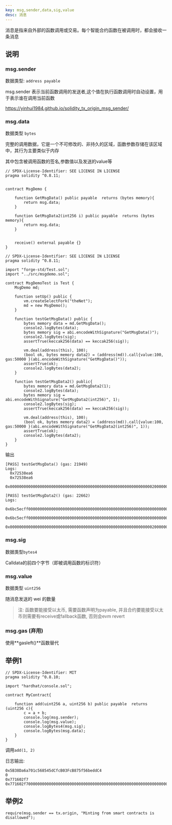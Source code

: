 ```yaml
---
key: msg,sender,data,sig,value
desc: 消息
---
```


消息是指来自外部的函数调用或交易。每个智能合约函数在被调用时，都会接收一条消息

## 说明

### msg.sender

数据类型: `address payable`

msg.sender 表示当前函数调用的发送者,这个值在执行函数调用时自动设置，用于表示谁在调用当前函数

https://yinhui1984.github.io/solidity_tx_origin_msg_sender/



### msg.data

数据类型 `bytes`

完整的调用数据，它是一个不可修改的、非持久的区域，函数参数存储在该区域中，其行为主要类似于内存

其中包含被调用函数的签名,参数值以及发送的value等

```solidity
// SPDX-License-Identifier: SEE LICENSE IN LICENSE
pragma solidity ^0.8.11;


contract MsgDemo {

    function GetMsgData() public payable  returns (bytes memory){
        return msg.data;
    }

    function GetMsgData2(int256 i) public payable  returns (bytes memory){
        return msg.data;
    }


    receive() external payable {}
}
```

```solidity
// SPDX-License-Identifier: SEE LICENSE IN LICENSE
pragma solidity ^0.8.11;

import "forge-std/Test.sol";
import "../src/msgdemo.sol";

contract MsgDemoTest is Test {
    MsgDemo md;

    function setUp() public {
        vm.createSelectFork("theNet");
        md = new MsgDemo();
    }

    function testGetMsgData() public {
        bytes memory data = md.GetMsgData();
        console2.logBytes(data);
        bytes memory sig = abi.encodeWithSignature("GetMsgData()");
        console2.logBytes(sig);
        assertTrue(keccak256(data) == keccak256(sig));

        vm.deal(address(this), 100);
        (bool ok, bytes memory data2) = (address(md)).call{value:100, gas:50000 }(abi.encodeWithSignature("GetMsgData()"));
        assertTrue(ok);
        console2.logBytes(data2);
    }

    function testGetMsgData2() public{
        bytes memory data = md.GetMsgData2(1);
        console2.logBytes(data);
        bytes memory sig = abi.encodeWithSignature("GetMsgData2(int256)", 1);
        console2.logBytes(sig);
        assertTrue(keccak256(data) == keccak256(sig));

        vm.deal(address(this), 100);
        (bool ok, bytes memory data2) = (address(md)).call{value:100, gas:50000 }(abi.encodeWithSignature("GetMsgData2(int256)", 1));
        assertTrue(ok);
        console2.logBytes(data2);
    }
}

```

输出

```
[PASS] testGetMsgData() (gas: 21949)
Logs:
  0x72538ea6
  0x72538ea6
  0x0000000000000000000000000000000000000000000000000000000000000020000000000000000000000000000000000000000000000000000000000000000472538ea600000000000000000000000000000000000000000000000000000000

[PASS] testGetMsgData2() (gas: 22662)
Logs:
  0x6bc5ecff0000000000000000000000000000000000000000000000000000000000000001
  0x6bc5ecff0000000000000000000000000000000000000000000000000000000000000001
  0x000000000000000000000000000000000000000000000000000000000000002000000000000000000000000000000000000000000000000000000000000000246bc5ecff000000000000000000000000000000000000000000000000000000000000000100000000000000000000000000000000000000000000000000000000
```



### msg.sig

数据类型`bytes4`

Calldata的前四个字节（即被调用函数的标识符）

### msg.value

数据类型 `uint256`

随消息发送的 wei 的数量

> 注: 函数要能接受以太币, 需要函数声明为payable, 并且合约要能接受以太币则需要有receive或fallback函数, 否则会evm revert 

### msg.gas (弃用)

使用**gasleft()**函数替代





## 举例1

```solidity
// SPDX-License-Identifier: MIT
pragma solidity ^0.8.10;

import "hardhat/console.sol";

contract MyContract{

    function add(uint256 a, uint256 b) public payable  returns (uint256 c){
        c = a + b;
        console.log(msg.sender);
        console.log(msg.value);
        console.logBytes4(msg.sig);
        console.logBytes(msg.data);
    }
}
```



调用`add(1, 2)`

日志输出:

```
0x5B38Da6a701c568545dCfcB03FcB875f56beddC4
0
0x771602f7
0x771602f700000000000000000000000000000000000000000000000000000000000000010000000000000000000000000000000000000000000000000000000000000002
```



## 举例2

```solidity
require(msg.sender == tx.origin, "Minting from smart contracts is disallowed");
```

